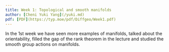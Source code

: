 ```yaml
---
title: Week 1: Topological and smooth manifolds
author: [Cheni Yuki Yang](/yuki.md)
pdf: [PDF](https://typ.moe/pdf/Diffgeo/Week1.pdf)
---
```


In the 1st week we have seen more examples of manifolds, talked about the orientability, filled the gap of the rank theorem in the lecture and studied the smooth group actions on manifolds.

